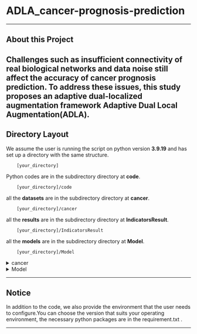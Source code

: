 # ADLA_cancer-prognosis-prediction
---

## About this Project

Challenges such as insufficient connectivity of real biological networks and data noise still affect the accuracy of cancer prognosis prediction. To address these issues, this study proposes an adaptive dual-localized augmentation framework Adaptive Dual Local Augmentation(ADLA).
---
## Directory Layout

We assume the user is running the script on python version **3.9.19** and has set up a directory with the same structure.
~~~
    [your_directory]  
~~~
Python codes are in the subdirectory directory at **code**. 
~~~
    [your_directory]/code  
~~~
all the **datasets**  are in the subdirectory directory at **cancer**. 
~~~
    [your_directory]/cancer  
~~~
all the **results**  are in the subdirectory directory at **IndicatorsResult**. 
~~~
    [your_directory]/IndicatorsResult 
~~~
all the **models**  are in the subdirectory directory at **Model**. 
~~~
    [your_directory]/Model
~~~

<details>
<summary>cancer</summary>

cancer
├── cancer
│   ├── BRCA           # cancer1
│   │   ├── raw
│   │   │   ├── omicsdata_BRCA.csv
│   │   └── process
│   │       └── # The corresponding file will be generated after running preADLA.py
│   └── CESC           # cancer2
│       ├── raw
│       │   ├── omicsdata_BRCA.csv
│       └── process
│           └── # The corresponding file will be generated after running preADLA.py


</details> <details> <summary>Model</summary>

Model
├── Train
│ ├── BRCA # cancer
│ │ ├── # The corresponding file will be generated after running preADLA.py
├── Pretrain
│ ├── BRCA # cancer
│ │ ├── # The corresponding file will be generated after running preADLA.py
</details>

---
## Notice

In addition to the code, we also provide the environment that the user needs to configure.You can choose the version that suits your operating environment,  the necessary python packages are in the requirement.txt .

---







